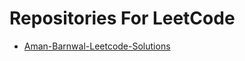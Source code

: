 # Repositories For LeetCode

- [Aman-Barnwal-Leetcode-Solutions](https://github.com/Amanhacker/Aman-Barnwal-Leetcode-Solutions)